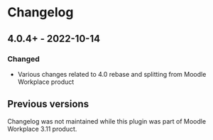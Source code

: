 # Changelog

## 4.0.4+ - 2022-10-14
### Changed
- Various changes related to 4.0 rebase and splitting from Moodle Workplace product

## Previous versions
Changelog was not maintained while this plugin was part of Moodle Workplace 3.11 product.
